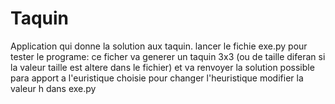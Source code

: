 # Taquin
Application qui donne la solution aux taquin.
lancer le fichie exe.py pour tester le programe:
  ce ficher va generer un taquin 3x3 (ou de taille diferan si la valeur taille est altere dans le fichier) et va renvoyer la solution possible para apport a l'euristique choisie
  pour changer l'heuristique modifier la valeur h dans exe.py
